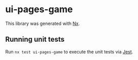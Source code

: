 # ui-pages-game

This library was generated with [Nx](https://nx.dev).

## Running unit tests

Run `nx test ui-pages-game` to execute the unit tests via [Jest](https://jestjs.io).
